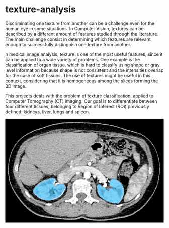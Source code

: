 # texture-analysis

Discriminating one texture from another can be a challenge even for the human eye in some situations. In Computer Vision, textures can be described by a different amount of features studied through the literature. The main challenge consist in determining which features are relevant enough to successfully distinguish one texture from another.

n medical image analysis, texture is one of the most useful features, since it can be applied
to a wide variety of problems. One example is the classification of organ tissue, which is hard to
classify using shape or gray level information because shape is not consistent and the intensities
overlap for the case of soft tissues. The use of textures might be useful in this context, considering
that it is homogeneous among the slices forming the 3D image.

This projects deals with the problem of texture classification, applied to Computer Tomography
(CT) imaging. Our goal is to differentiate between four different tissues, belonging to Region
of Interest (ROI) previously defined: kidneys, liver, lungs and spleen.

![Kidneys](/img/kidneys.png)


